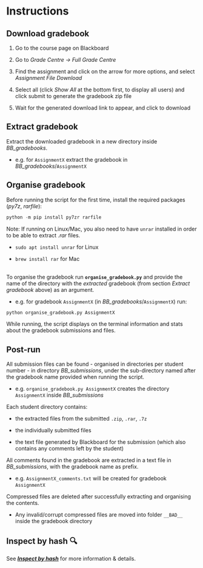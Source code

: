 # **Instructions**

## **Download gradebook**

1. Go to the course page on Blackboard

2. Go to *Grade Centre -> Full Grade Centre*

3. Find the assignment and click on the arrow for more options, and select *Assignment File Download*

4. Select all (click *Show All* at the bottom first, to display all users) and click submit to generate the gradebook zip file

5. Wait for the generated download link to appear, and click to download

## **Extract gradebook**

Extract the downloaded gradebook in a new directory inside *BB_gradebooks*.

- e.g. for `AssignmentX` extract the gradebook in *BB_gradebooks*/`AssignmentX`

## **Organise gradebook**

Before running the script for the first time, install the required packages (*py7z*, *rarfile*):

```python
python -m pip install py7zr rarfile
```

Note: If running on Linux/Mac, you also need to have `unrar` installed in order to be able to extract *.rar* files.

- `sudo apt install unrar` for Linux

- `brew install rar` for Mac

&nbsp;  
To organise the gradebook run **`organise_gradebook.py`** and provide the name of the directory with the *extracted* gradebook (from section *Extract gradebook* above) as an argument.

- e.g. for gradebook `AssignmentX` (in *BB_gradebooks*/`AssignmentX`) run:

```python
python organise_gradebook.py AssignmentX
```

While running, the script displays on the terminal information and stats about the gradebook submissions and files.

## **Post-run**

All submission files can be found - organised in directories per student number - in directory *BB_submissions*, under the sub-directory named after the gradebook name provided when running the script.

- e.g. `organise_gradebook.py AssignmentX` creates the directory `AssignmentX` inside *BB_submissions*

Each student directory contains:

- the extracted files from the submitted `.zip`, `.rar`, `.7z`
  
- the individually submitted files
  
- the text file generated by Blackboard for the submission (which also contains any comments left by the student)

All comments found in the gradebook are extracted in a text file in *BB_submissions*, with the gradebook name as prefix.

- e.g. `AssignmentX_comments.txt` will be created for gradebook `AssignmentX`

Compressed files are deleted after successfully extracting and organising the contents.

- Any invalid/corrupt compressed files are moved into folder `__BAD__` inside the gradebook directory

## **Inspect by hash** :mag:

See [***Inspect by hash***](inspect.md) for more information & details.
